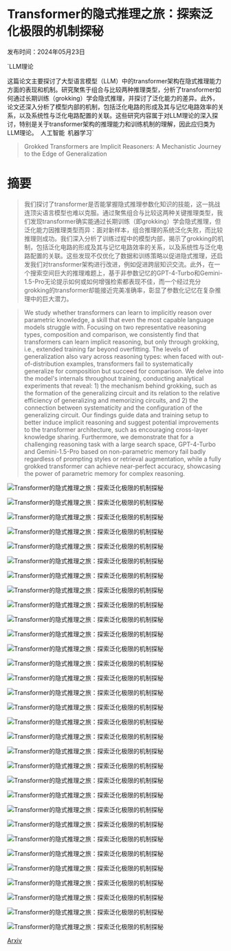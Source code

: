 # Transformer的隐式推理之旅：探索泛化极限的机制探秘

发布时间：2024年05月23日

`LLM理论

这篇论文主要探讨了大型语言模型（LLM）中的transformer架构在隐式推理能力方面的表现和机制。研究聚焦于组合与比较两种推理类型，分析了transformer如何通过长期训练（grokking）学会隐式推理，并探讨了泛化能力的差异。此外，论文还深入分析了模型内部的机制，包括泛化电路的形成及其与记忆电路效率的关系，以及系统性与泛化电路配置的关联。这些研究内容属于对LLM理论的深入探讨，特别是关于transformer架构的推理能力和训练机制的理解，因此应归类为LLM理论。` `人工智能` `机器学习`

> Grokked Transformers are Implicit Reasoners: A Mechanistic Journey to the Edge of Generalization

# 摘要

> 我们探讨了transformer是否能掌握隐式推理参数化知识的技能，这一挑战连顶尖语言模型也难以克服。通过聚焦组合与比较这两种关键推理类型，我们发现transformer确实能通过长期训练（即grokking）学会隐式推理，但泛化能力因推理类型而异：面对新样本，组合推理的系统泛化失败，而比较推理则成功。我们深入分析了训练过程中的模型内部，揭示了grokking的机制，包括泛化电路的形成及其与记忆电路效率的关系，以及系统性与泛化电路配置的关联。这些发现不仅优化了数据和训练策略以促进隐式推理，还启发我们对transformer架构进行改进，例如促进跨层知识交流。此外，在一个搜索空间巨大的推理难题上，基于非参数记忆的GPT-4-Turbo和Gemini-1.5-Pro无论提示如何或如何增强检索都表现不佳，而一个经过充分grokking的transformer却能接近完美准确率，彰显了参数化记忆在复杂推理中的巨大潜力。

> We study whether transformers can learn to implicitly reason over parametric knowledge, a skill that even the most capable language models struggle with. Focusing on two representative reasoning types, composition and comparison, we consistently find that transformers can learn implicit reasoning, but only through grokking, i.e., extended training far beyond overfitting. The levels of generalization also vary across reasoning types: when faced with out-of-distribution examples, transformers fail to systematically generalize for composition but succeed for comparison. We delve into the model's internals throughout training, conducting analytical experiments that reveal: 1) the mechanism behind grokking, such as the formation of the generalizing circuit and its relation to the relative efficiency of generalizing and memorizing circuits, and 2) the connection between systematicity and the configuration of the generalizing circuit. Our findings guide data and training setup to better induce implicit reasoning and suggest potential improvements to the transformer architecture, such as encouraging cross-layer knowledge sharing. Furthermore, we demonstrate that for a challenging reasoning task with a large search space, GPT-4-Turbo and Gemini-1.5-Pro based on non-parametric memory fail badly regardless of prompting styles or retrieval augmentation, while a fully grokked transformer can achieve near-perfect accuracy, showcasing the power of parametric memory for complex reasoning.

![Transformer的隐式推理之旅：探索泛化极限的机制探秘](../../../paper_images/2405.15071/x1.png)

![Transformer的隐式推理之旅：探索泛化极限的机制探秘](../../../paper_images/2405.15071/x2.png)

![Transformer的隐式推理之旅：探索泛化极限的机制探秘](../../../paper_images/2405.15071/x3.png)

![Transformer的隐式推理之旅：探索泛化极限的机制探秘](../../../paper_images/2405.15071/x4.png)

![Transformer的隐式推理之旅：探索泛化极限的机制探秘](../../../paper_images/2405.15071/x5.png)

![Transformer的隐式推理之旅：探索泛化极限的机制探秘](../../../paper_images/2405.15071/x6.png)

![Transformer的隐式推理之旅：探索泛化极限的机制探秘](../../../paper_images/2405.15071/x7.png)

![Transformer的隐式推理之旅：探索泛化极限的机制探秘](../../../paper_images/2405.15071/x8.png)

![Transformer的隐式推理之旅：探索泛化极限的机制探秘](../../../paper_images/2405.15071/x9.png)

![Transformer的隐式推理之旅：探索泛化极限的机制探秘](../../../paper_images/2405.15071/x10.png)

![Transformer的隐式推理之旅：探索泛化极限的机制探秘](../../../paper_images/2405.15071/x11.png)

![Transformer的隐式推理之旅：探索泛化极限的机制探秘](../../../paper_images/2405.15071/x12.png)

![Transformer的隐式推理之旅：探索泛化极限的机制探秘](../../../paper_images/2405.15071/x13.png)

![Transformer的隐式推理之旅：探索泛化极限的机制探秘](../../../paper_images/2405.15071/x14.png)

![Transformer的隐式推理之旅：探索泛化极限的机制探秘](../../../paper_images/2405.15071/x15.png)

![Transformer的隐式推理之旅：探索泛化极限的机制探秘](../../../paper_images/2405.15071/x16.png)

![Transformer的隐式推理之旅：探索泛化极限的机制探秘](../../../paper_images/2405.15071/x17.png)

![Transformer的隐式推理之旅：探索泛化极限的机制探秘](../../../paper_images/2405.15071/x18.png)

![Transformer的隐式推理之旅：探索泛化极限的机制探秘](../../../paper_images/2405.15071/x19.png)

![Transformer的隐式推理之旅：探索泛化极限的机制探秘](../../../paper_images/2405.15071/x20.png)

![Transformer的隐式推理之旅：探索泛化极限的机制探秘](../../../paper_images/2405.15071/x21.png)

![Transformer的隐式推理之旅：探索泛化极限的机制探秘](../../../paper_images/2405.15071/x22.png)

![Transformer的隐式推理之旅：探索泛化极限的机制探秘](../../../paper_images/2405.15071/x23.png)

![Transformer的隐式推理之旅：探索泛化极限的机制探秘](../../../paper_images/2405.15071/x24.png)

![Transformer的隐式推理之旅：探索泛化极限的机制探秘](../../../paper_images/2405.15071/x25.png)

![Transformer的隐式推理之旅：探索泛化极限的机制探秘](../../../paper_images/2405.15071/x26.png)

![Transformer的隐式推理之旅：探索泛化极限的机制探秘](../../../paper_images/2405.15071/x27.png)

![Transformer的隐式推理之旅：探索泛化极限的机制探秘](../../../paper_images/2405.15071/x28.png)

![Transformer的隐式推理之旅：探索泛化极限的机制探秘](../../../paper_images/2405.15071/x29.png)

![Transformer的隐式推理之旅：探索泛化极限的机制探秘](../../../paper_images/2405.15071/x30.png)

![Transformer的隐式推理之旅：探索泛化极限的机制探秘](../../../paper_images/2405.15071/x31.png)

[Arxiv](https://arxiv.org/abs/2405.15071)